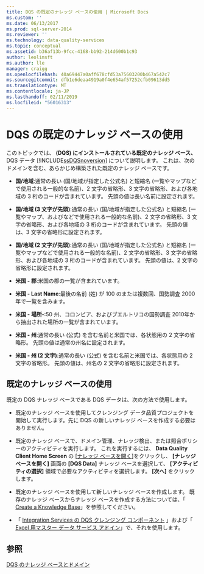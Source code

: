 ```yaml
---
title: DQS の既定のナレッジ ベースの使用 | Microsoft Docs
ms.custom: ''
ms.date: 06/13/2017
ms.prod: sql-server-2014
ms.reviewer: ''
ms.technology: data-quality-services
ms.topic: conceptual
ms.assetid: b36af13b-9fcc-4168-bb92-214d600b1c93
author: leolimsft
ms.author: lle
manager: craigg
ms.openlocfilehash: 40a69447a0aff678cfd53a75603200b467a542c7
ms.sourcegitcommit: dfb1e6deaa4919a0f4e654af57252cfb09613dd5
ms.translationtype: MT
ms.contentlocale: ja-JP
ms.lasthandoff: 02/11/2019
ms.locfileid: "56016313"
---
```

# <a name="using-the-dqs-default-knowledge-base"></a>DQS の既定のナレッジ ベースの使用
  このトピックでは、 **(DQS) にインストールされている既定のナレッジ ベース、** DQS データ [!INCLUDE[ssDQSnoversion](../includes/ssdqsnoversion-md.md)] について説明します。 これは、次のドメインを含む、あらかじめ構築された既定のナレッジ ベースです。  
  
-   **国/地域**:通常の長い (国/地域が指定した公式名) と短縮名 (一覧やマップなどで使用される一般的な名前)、2 文字の省略形、3 文字の省略形、および各地域の 3 桁のコードが含まれています。  先頭の値は長い名前に設定されます。  
  
-   **国/地域 (3 文字が先頭)**:通常の長い (国/地域が指定した公式名) と短縮名 (一覧やマップ、およびなどで使用される一般的な名前)、2 文字の省略形、3 文字の省略形、および各地域の 3 桁のコードが含まれています。  先頭の値は、3 文字の省略形に設定されます。  
  
-   **国/地域 (2 文字が先頭)**:通常の長い (国/地域が指定した公式名) と短縮名 (一覧やマップなどで使用される一般的な名前)、2 文字の省略形、3 文字の省略形、および各地域の 3 桁のコードが含まれています。  先頭の値は、2 文字の省略形に設定されます。  
  
-   **米国 - 郡**:米国の郡の一覧が含まれています。  
  
-   **米国 - Last Name**:最後の名前 (姓) が 100 のまたは複数回、国勢調査 2000年で一覧を含みます。  
  
-   **米国 - 場所-**:50 州、コロンビア、およびプエルトリコの国勢調査 2010年から抽出された場所の一覧が含まれています。  
  
-   **米国 - 州**:通常の長い (公式) を含む名前と米国では、各状態用の 2 文字の省略形。 先頭の値は通常の州名に設定されます。  
  
-   **米国 - 州 (2 文字)**:通常の長い (公式) を含む名前と米国では、各状態用の 2 文字の省略形。 先頭の値は、州名の 2 文字の省略形に設定されます。  
  
## <a name="using-the-default-knowledge-base"></a>既定のナレッジ ベースの使用  
 既定の DQS ナレッジ ベースである DQS データは、次の方法で使用します。  
  
-   既定のナレッジ ベースを使用してクレンジング データ品質プロジェクトを開始して実行します。先に DQS の新しいナレッジ ベースを作成する必要はありません。  
  
-   既定のナレッジ ベースで、ドメイン管理、ナレッジ検出、または照合ポリシーのアクティビティを実行します。 これを実行するには、 **Data Quality Client Home Screen** の [[ナレッジ ベースを開く]](../../2014/data-quality-services/data-quality-client-home-screen.md)をクリックし、 **[ナレッジ ベースを開く]** 画面の **[DQS Data]** ナレッジ ベースを選択して、 **[アクティビティの選択]** 領域で必要なアクティビティを選択します。 **[次へ]** をクリックします。  
  
-   既定のナレッジ ベースを使用して新しいナレッジ ベースを作成します。 既存のナレッジ ベースからナレッジ ベースを作成する方法については、「 [Create a Knowledge Base](../../2014/data-quality-services/create-a-knowledge-base.md)」を参照してください。  
  
-   「 [Integration Services の DQS クレンジング コンポーネント](https://go.microsoft.com/fwlink/?LinkId=238830) 」および「 [Excel 用マスター データ サービス アドイン](../master-data-services/microsoft-excel-add-in/data-quality-matching-in-the-mds-add-in-for-excel.md)」で、それを使用します。  
  
## <a name="see-also"></a>参照  
 [DQS のナレッジ ベースとドメイン](../../2014/data-quality-services/dqs-knowledge-bases-and-domains.md)  
  
  
